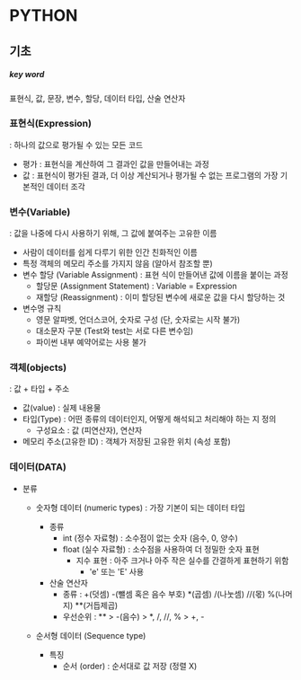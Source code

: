 # PYTHON
## 기초

##### key word
표현식, 값, 문장, 변수, 할당, 데이터 타입, 산술 연산자


### 표현식(Expression)
: 하나의 값으로 평가될 수 있는 모든 코드 
- 평가 : 표현식을 계산하여 그 결과인 값을 만들어내는 과정
- 값 : 표현식이 평가된 결과, 더 이상 계산되거나 평가될 수 없는 프로그램의 가장 기본적인 데이터 조각

### 변수(Variable)
: 값을 나중에 다시 사용하기 위해, 그 값에 붙여주는 고유한 이름
- 사람이 데이터를 쉽게 다루기 위한 인간 친화적인 이름
- 특정 객체의 메모리 주소를 가지지 않음 (알아서 참조할 뿐)
- 변수 할당 (Variable Assignment) : 표현 식이 만들어낸 값에 이름을 붙이는 과정
    - 할당문 (Assignment Statement) : Variable = Expression
    - 재할당 (Reassignment) : 이미 할당된 변수에 새로운 값을 다시 할당하는 것
- 변수명 규칙
    - 영문 알파벳, 언더스코어, 숫자로 구성 (단, 숫자로는 시작 불가)
    - 대소문자 구분 (Test와 test는 서로 다른 변수임)
    - 파이썬 내부 예약어로는 사용 불가

### 객체(objects)
: 값 + 타입 + 주소 
  - 값(value) : 실제 내용물
  - 타입(Type) : 어떤 종류의 데이터인지, 어떻게 해석되고 처리해야 하는 지 정의
      - 구성요소 : 값 (피연산자), 연산자
  - 메모리 주소(고유한 ID) :  객체가 저장된 고유한 위치 (속성 포함)

### 데이터(DATA)
- 분류
    - 숫자형 데이터 (numeric types) : 가장 기본이 되는 데이터 타입
        - 종류
          - int (정수 자료형) : 소수점이 없는 숫자 (음수, 0, 양수)
          - float (실수 자료형) : 소수점을 사용하여 더 정밀한 숫자 표현
            - 지수 표현 : 아주 크거나 아주 작은 실수를 간결하게 표현하기 위함
              - 'e' 또는 'E' 사용
        - 산술 연산자
          - 종류 : +(덧셈) -(뺄셈 혹은 음수 부호) *(곱셈) /(나눗셈) //(몫) %(나머지) **(거듭제곱)
          - 우선순위 : ** > -(음수) > *, /, //, % > +, -
            
    - 순서형 데이터 (Sequence type)
      - 특징
        - 순서 (order) : 순서대로 값 저장 (정렬 X)  
